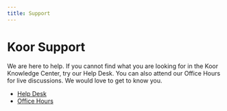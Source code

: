 ```yaml
---
title: Support
---
```


# Koor Support

We are here to help. If you cannot find what you are looking for in the Koor Knowledge Center, try our Help Desk. You can also attend our Office Hours for live discussions. We would love to get to know you.

- [Help Desk](help-desk)
- [Office Hours](office-hours)

